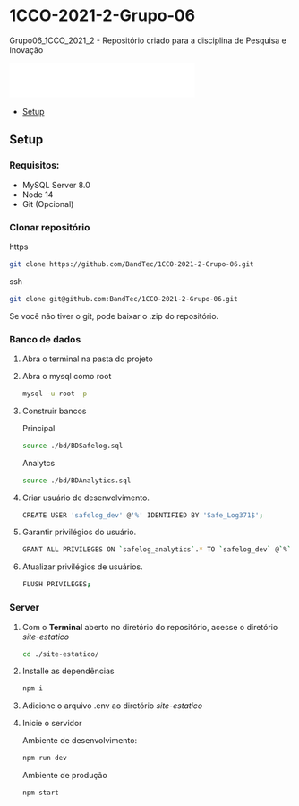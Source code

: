 # 1CCO-2021-2-Grupo-06

Grupo06_1CCO_2021_2 - Repositório criado para a disciplina de Pesquisa e Inovação

![Safelog Logo](./website/public/assets/img/logo/written-white-logo.png)

-   [Setup](#setup)

## Setup

### Requisitos:

-   MySQL Server 8.0
-   Node 14
-   Git (Opcional)

### Clonar repositório

https

```bash
git clone https://github.com/BandTec/1CCO-2021-2-Grupo-06.git
```

ssh

```bash
git clone git@github.com:BandTec/1CCO-2021-2-Grupo-06.git
```

Se você não tiver o git, pode baixar o .zip do repositório.

### Banco de dados

1. Abra o terminal na pasta do projeto

2. Abra o mysql como root

    ```bash
    mysql -u root -p
    ```

3. Construir bancos

    Principal

    ```bash
    source ./bd/BDSafelog.sql
    ```

    Analytcs

    ```bash
    source ./bd/BDAnalytics.sql
    ```

4. Criar usuário de desenvolvimento.

    ```bash
    CREATE USER 'safelog_dev' @'%' IDENTIFIED BY 'Safe_Log371$';
    ```

5. Garantir privilégios do usuário.

    ```bash
    GRANT ALL PRIVILEGES ON `safelog_analytics`.* TO `safelog_dev` @`%`;
    ```

6. Atualizar privilégios de usuários.

    ```bash
    FLUSH PRIVILEGES;
    ```

### Server

1. Com o **Terminal** aberto no diretório do repositório, acesse o diretório _site-estatico_

    ```bash
    cd ./site-estatico/
    ```

2. Installe as dependências

    ```bash
    npm i
    ```

3. Adicione o arquivo .env ao diretório _site-estatico_
4. Inicie o servidor

    Ambiente de desenvolvimento:

    ```bash
    npm run dev
    ```

    Ambiente de produção

    ```bash
    npm start
    ```
